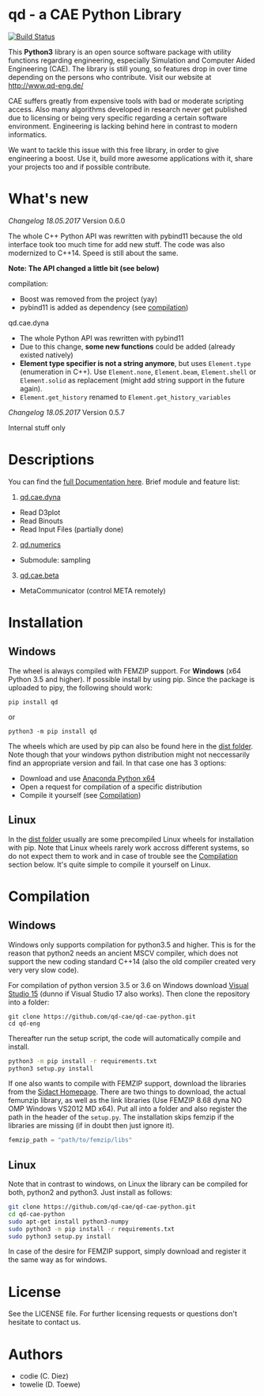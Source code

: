 

# qd - a CAE Python Library

[![Build Status](https://travis-ci.org/qd-cae/qd-cae-python.svg?branch=master)](https://travis-ci.org/qd-cae/qd-cae-python)

This **Python3** library is an open source software package with utility functions regarding engineering, especially Simulation and Computer Aided Engineering (CAE).
The library is still young, so features drop in over time depending on the persons who contribute. Visit our website at http://www.qd-eng.de/

CAE suffers greatly from expensive tools with bad or moderate scripting access. Also many algorithms developed in research never get published due to licensing or being very specific regarding a certain software environment. Engineering is lacking behind here in contrast to modern informatics.

We want to tackle this issue with this free library, in order to give engineering a boost. Use it, build more awesome applications with it, share your projects too and if possible contribute.

# What's new

*Changelog 18.05.2017*
Version 0.6.0

The whole C++ Python API was rewritten with pybind11 because the old interface took too much time for add new stuff. The code was also modernized to C++14. Speed is still about the same.

**Note: The API changed a little bit (see below)**

compilation:
  - Boost was removed from the project (yay)
  - pybind11 is added as dependency (see [compilation](#Compilation))

qd.cae.dyna
  - The whole Python API was rewritten with pybind11 
  - Due to this change, **some new functions** could be added (already existed natively)
  - **Element type specifier is not a string anymore**, but uses `Element.type` (enumeration in C++). Use `Element.none`, `Element.beam`, `Element.shell` or `Element.solid` as replacement (might add string support in the future again).
  - `Element.get_history` renamed to `Element.get_history_variables`
  

*Changelog 18.05.2017*
Version 0.5.7

Internal stuff only

# Descriptions

You can find the [full Documentation here](https://qd-cae.github.io/qd-cae-python/build/html/index.html). Brief module and feature list:

1. [qd.cae.dyna ](https://qd-cae.github.io/qd-cae-python/build/html/qd_cae_dyna.html)
  - Read D3plot
  - Read Binouts
  - Read Input Files (partially done)
2. [qd.numerics](https://qd-cae.github.io/qd-cae-python/build/html/qd_numerics.html)
  - Submodule: sampling
3. [qd.cae.beta](https://qd-cae.github.io/qd-cae-python/build/html/qd_cae_beta.html)
  - MetaCommunicator (control META remotely)

# Installation

## Windows

The wheel is always compiled with FEMZIP support. For **Windows** (x64 Python 3.5 and higher). If possible install by using pip. Since the package is uploaded to pipy, the following should work:

```
pip install qd
```
or
```
python3 -m pip install qd
```

The wheels which are used by pip can also be found here in the [dist folder](https://github.com/qd-cae/qd-cae-python/tree/master/dist). Note though that your windows python distribution might not neccessarily find an appropriate version and fail. In that case one has 3 options:

 - Download and use [Anaconda Python x64](https://www.continuum.io/downloads#windows)
 - Open a request for compilation of a specific distribution
 - Compile it yourself (see [Compilation](#Compilation))  

## Linux

In the [dist folder](https://github.com/qd-cae/qd-cae-python/tree/master/dist) usually are some precompiled Linux wheels for installation with pip. Note that Linux wheels rarely work accross different systems, so do not expect them to work and in case of trouble see the [Compilation](#Compilation) section below. It's quite simple to compile it yourself on Linux.

# Compilation

## Windows

Windows only supports compilation for python3.5 and higher. This is for the reason that python2 needs an ancient MSCV compiler, which does not support the new coding standard C++14 (also the old compiler created very very very slow code).

For compilation of python version 3.5 or 3.6 on Windows download [Visual Studio 15](https://www.microsoft.com/de-DE/download/details.aspx?id=48146) (dunno if Visual Studio 17 also works). Then clone the repository into a folder:

```
git clone https://github.com/qd-cae/qd-cae-python.git
cd qd-eng
```

Thereafter run the setup script, the code will automatically compile and install. 

```bash
python3 -m pip install -r requirements.txt
python3 setup.py install
```

If one also wants to compile with FEMZIP support, download the libraries from the [Sidact Homepage](www.sidact.de). There are two things to download, the actual femunzip library, as well as the link libraries (Use FEMZIP 8.68 dyna NO OMP Windows VS2012 MD x64). Put all into a folder and also register the path in the header of the `setup.py`. The installation skips femzip if the libraries are missing (if in doubt then just ignore it).

```python
femzip_path = "path/to/femzip/libs"
```

## Linux

Note that in contrast to windows, on Linux the library can be compiled for both, python2 and python3. Just install as follows:

```bash
git clone https://github.com/qd-cae/qd-cae-python.git
cd qd-cae-python
sudo apt-get install python3-numpy
sudo python3 -m pip install -r requirements.txt
sudo python3 setup.py install
```

In case of the desire for FEMZIP support, simply download and register it the same way as for windows.

# License

See the LICENSE file.
For further licensing requests or questions don't hesitate to contact us.

# Authors

- codie (C. Diez)
- towelie (D. Toewe)
